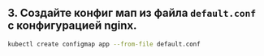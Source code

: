 ## 3. Создайте конфиг мап из файла `default.conf` с конфигурацией nginx.

```bash
kubectl create configmap app --from-file default.conf
```
